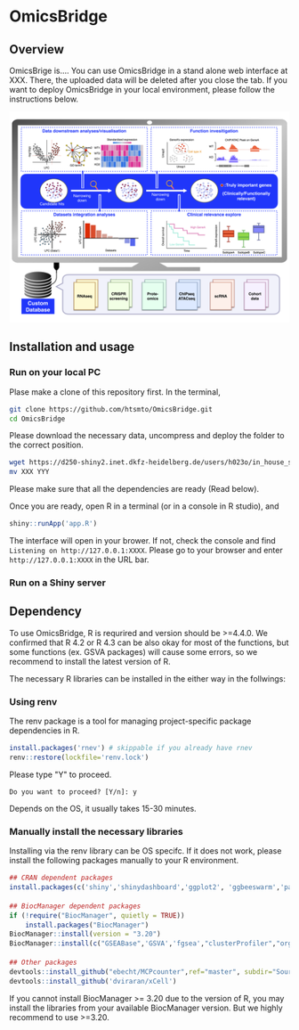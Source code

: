 # OmicsBridge

## Overview

OmicsBrige is....
You can use OmicsBridge in a stand alone web interface at XXX.
There, the uploaded data will be deleted after you close the tab.
If you want to deploy OmicsBridge in your local environment, please follow the instructions below.

![Interface overview](www/interface_overview.png)

## Installation and usage

### Run on your local PC

Plase make a clone of this repository first. In the terminal,

```bash
git clone https://github.com/htsmto/OmicsBridge.git
cd OmicsBridge
```

Please download the necessary data, uncompress and deploy the folder to the correct position.
```bash
wget https://d250-shiny2.inet.dkfz-heidelberg.de/users/h023o/in_house_screening/00_Clinical_dataset.tar.gz
mv XXX YYY
```

Please make sure that all the dependencies are ready (Read below). 
<p>

Once you are ready, open R in a terminal (or in a console in R studio), and

```R
shiny::runApp('app.R')
```

The interface will open in your brower.
If not, check the console and find `Listening on http://127.0.0.1:XXXX`. Please go to your browser and enter `http://127.0.0.1:XXXX` in the URL bar.

### Run on a Shiny server


## Dependency

To use OmicsBridge, R is requrired and version should be >=4.4.0. We confirmed that R 4.2 or R 4.3 can be also okay for most of the functions, but some functions (ex. GSVA packages) will cause some errors, so we recommend to install the latest version of R.

The necessary R libraries can be installed in the either way in the follwings:

### Using renv

The renv package is a tool for managing project-specific package dependencies in R.

```R
install.packages('rnev') # skippable if you already have rnev
renv::restore(lockfile='renv.lock')
```
Please type "Y" to proceed.
```
Do you want to proceed? [Y/n]: y
```
Depends on the OS, it usually takes 15-30 minutes.

### Manually install the necessary libraries

Installing via the renv library can be OS specifc. If it does not work, please install the following packages manually to your R environment.

```R
## CRAN dependent packages
install.packages(c('shiny','shinydashboard','ggplot2', 'ggbeeswarm','patchwork','igraph','tidyr','dplyr','DT','ggrepel','tibble','forcats', 'colourpicker', 'devtools','stringr', 'Cairo', 'Seurat', 'reshape2', 'cowplot', 'survival', 'survminer'))

## BiocManager dependent packages
if (!require("BiocManager", quietly = TRUE))
    install.packages("BiocManager")
BiocManager::install(version = "3.20")
BiocManager::install(c("GSEABase",'GSVA','fgsea',"clusterProfiler","org.Hs.eg.db","org.Mm.eg.db","decoupleR","igvShiny","GenomicAlignments"))

## Other packages
devtools::install_github("ebecht/MCPcounter",ref="master", subdir="Source")
devtools::install_github('dviraran/xCell')

```

If you cannot install BiocManager >= 3.20 due to the version of R, you may install the libraries from your available BiocManager version. But we highly recommend to use >=3.20.